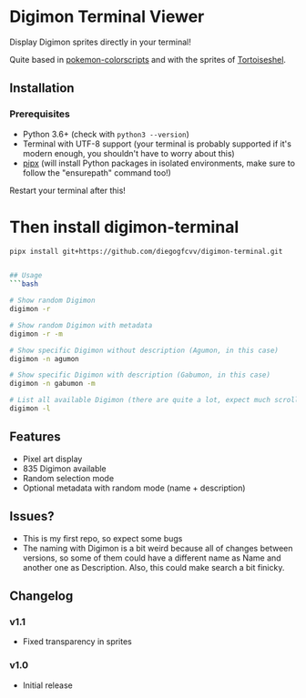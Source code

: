 # Digimon Terminal Viewer

Display Digimon sprites directly in your terminal!

Quite based in [pokemon-colorscripts](https://gitlab.com/phoneybadger/pokemon-colorscripts) and with the sprites of [Tortoiseshel](https://withthewill.net/threads/full-color-digimon-dot-sprites.25843/).

## Installation

### Prerequisites
- Python 3.6+ (check with `python3 --version`)
- Terminal with UTF-8 support (your terminal is probably supported if it's modern enough, you shouldn't have to worry about this)
- [pipx](https://pipx.pypa.io/stable/installation/) (will install Python packages in isolated environments, make sure to follow the "ensurepath" command too!)

Restart your terminal after this!

# Then install digimon-terminal
```bash
pipx install git+https://github.com/diegogfcvv/digimon-terminal.git


## Usage
```bash

# Show random Digimon
digimon -r

# Show random Digimon with metadata
digimon -r -m

# Show specific Digimon without description (Agumon, in this case)
digimon -n agumon

# Show specific Digimon with description (Gabumon, in this case)
digimon -n gabumon -m

# List all available Digimon (there are quite a lot, expect much scrolling, useful for (un)localised names)
digimon -l
```

## Features
- Pixel art display
- 835 Digimon available
- Random selection mode
- Optional metadata with random mode (name + description)

## Issues?
- This is my first repo, so expect some bugs
- The naming with Digimon is a bit weird because all of changes between versions, so some of them could have a different name as Name and another one as Description. Also, this could make search a bit finicky.

## Changelog

### v1.1
- Fixed transparency in sprites

### v1.0
- Initial release